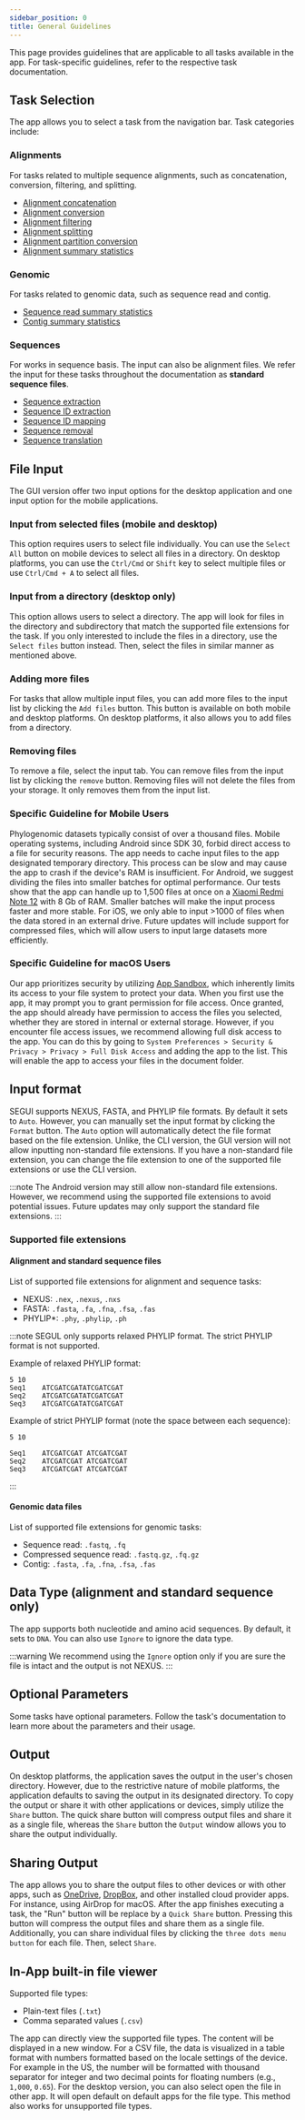 ```yaml
---
sidebar_position: 0
title: General Guidelines
---
```


This page provides guidelines that are applicable to all tasks available in the app. For task-specific guidelines, refer to the respective task documentation.

## Task Selection

The app allows you to select a task from the navigation bar. Task categories include:

### Alignments

For tasks related to multiple sequence alignments, such as concatenation, conversion, filtering, and splitting.

- [Alignment concatenation](./align-concat)
- [Alignment conversion](./align-convert)
- [Alignment filtering](./align-filter)
- [Alignment splitting](./align-split)
- [Alignment partition conversion](./align-partition)
- [Alignment summary statistics](./align-summary)

### Genomic

For tasks related to genomic data, such as sequence read and contig.

- [Sequence read summary statistics](./genomic#sequence-read-summary-statistics)
- [Contig summary statistics](./genomic#contig-summary-statistics)

### Sequences

For works in sequence basis. The input can also be alignment files. We refer the input for these tasks throughout the documentation as **standard sequence files**.

- [Sequence extraction](./sequence-extract)
- [Sequence ID extraction](./sequence-id)
- [Sequence ID mapping](./sequence-id-map)
- [Sequence removal](./sequence-remove)
- [Sequence translation](./sequence-translate)

## File Input

The GUI version offer two input options for the desktop application and one input option for the mobile applications.

### Input from selected files (mobile and desktop)

This option requires users to select file individually. You can use the `Select All` button on mobile devices to select all files in a directory. On desktop platforms, you can use the `Ctrl/Cmd` or `Shift` key to select multiple files or use `Ctrl/Cmd + A` to select all files.

### Input from a directory (desktop only)

This option allows users to select a directory. The app will look for files in the directory and subdirectory that match the supported file extensions for the task. If you only interested to include the files in a directory, use the `Select files` button instead. Then, select the files in similar manner as mentioned above.

### Adding more files

For tasks that allow multiple input files, you can add more files to the input list by clicking the `Add files` button. This button is available on both mobile and desktop platforms. On desktop platforms, it also allows you to add files from a directory.

### Removing files

To remove a file, select the input tab. You can remove files from the input list by clicking the `remove` button. Removing files will not delete the files from your storage. It only removes them from the input list.

### Specific Guideline for Mobile Users

Phylogenomic datasets typically consist of over a thousand files. Mobile operating systems, including Android since SDK 30, forbid direct access to a file for security reasons. The app needs to cache input files to the app designated temporary directory. This process can be slow and may cause the app to crash if the device's RAM is insufficient. For Android, we suggest dividing the files into smaller batches for optimal performance. Our tests show that the app can handle up to 1,500 files at once on a [Xiaomi Redmi Note 12](https://www.gsmarena.com/xiaomi_redmi_note_12-12063.php) with 8 Gb of RAM. Smaller batches will make the input process faster and more stable. For iOS, we only able to input >1000 of files when the data stored in an external drive. Future updates will include support for compressed files, which will allow users to input large datasets more efficiently.

### Specific Guideline for macOS Users

Our app prioritizes security by utilizing [App Sandbox](https://developer.apple.com/documentation/security/app_sandbox), which inherently limits its access to your file system to protect your data. When you first use the app, it may prompt you to grant permission for file access. Once granted, the app should already have permission to access the files you selected, whether they are stored in internal or external storage. However, if you encounter file access issues, we recommend allowing full disk access to the app. You can do this by going to `System Preferences > Security & Privacy > Privacy > Full Disk Access` and adding the app to the list. This will enable the app to access your files in the document folder.

## Input format

SEGUI supports NEXUS, FASTA, and PHYLIP file formats. By default it sets to `Auto`. However, you can manually set the input format by clicking the `Format` button. The `Auto` option will automatically detect the file format based on the file extension. Unlike, the CLI version, the GUI version will not allow inputting non-standard file extensions. If you have a non-standard file extension, you can change the file extension to one of the supported file extensions or use the CLI version.

:::note
The Android version may still allow non-standard file extensions. However, we recommend using the supported file extensions to avoid potential issues. Future updates may only support the standard file extensions.
:::

### Supported file extensions

#### Alignment and standard sequence files

List of supported file extensions for alignment and sequence tasks:

- NEXUS: `.nex`, `.nexus`, `.nxs`
- FASTA: `.fasta`, `.fa`, `.fna`, `.fsa`, `.fas`
- PHYLIP*: `.phy`, `.phylip`, `.ph`

:::note
SEGUL only supports relaxed PHYLIP format. The strict PHYLIP format is not supported.

Example of relaxed PHYLIP format:

```plaintext
5 10
Seq1    ATCGATCGATATCGATCGAT
Seq2    ATCGATCGATATCGATCGAT
Seq3    ATCGATCGATATCGATCGAT
```

Example of strict PHYLIP format (note the space between each sequence):

```plaintext
5 10

Seq1    ATCGATCGAT ATCGATCGAT
Seq2    ATCGATCGAT ATCGATCGAT
Seq3    ATCGATCGAT ATCGATCGAT
```

:::

#### Genomic data files

List of supported file extensions for genomic tasks:

- Sequence read: `.fastq`, `.fq`
- Compressed sequence read: `.fastq.gz`, `.fq.gz`
- Contig: `.fasta`, `.fa`, `.fna`, `.fsa`, `.fas`

## Data Type (alignment and standard sequence only)

The app supports both nucleotide and amino acid sequences. By default, it sets to `DNA`. You can also use `Ignore` to ignore the data type.

:::warning
We recommend using the `Ignore` option only if you are sure the file is intact and the output is not NEXUS.
:::

## Optional Parameters

Some tasks have optional parameters. Follow the task's documentation to learn more about the parameters and their usage.

## Output

On desktop platforms, the application saves the output in the user's chosen directory. However, due to the restrictive nature of mobile platforms, the application defaults to saving the output in its designated directory. To copy the output or share it with other applications or devices, simply utilize the `Share` button. The quick share button will compress output files and share it as a single file, whereas the `Share` button the `Output` window allows you to share the output individually.

## Sharing Output

The app allows you to share the output files to other devices or with other apps, such as [OneDrive](https://onedrive.live.com/), [DropBox](https://www.dropbox.com/), and other installed cloud provider apps. For instance, using AirDrop for macOS. After the app finishes executing a task, the "Run" button will be replace by a `Quick Share` button. Pressing this button will compress the output files and share them as a single file. Additionally, you can share individual files by clicking the `three dots menu button` for each file. Then, select `Share`.

## In-App built-in file viewer

Supported file types:

- Plain-text files (`.txt`)
- Comma separated values (`.csv`)

The app can directly view the supported file types. The content will be displayed in a new window. For a CSV file, the data is visualized in a table format with numbers formatted based on the locale settings of the device. For example in the US, the number will be formatted with thousand separator for integer and two decimal points for floating numbers (e.g., `1,000`, `0.65`). For the desktop version, you can also select open the file in other app. It will open default on default apps for the file type. This method also works for unsupported file types.
